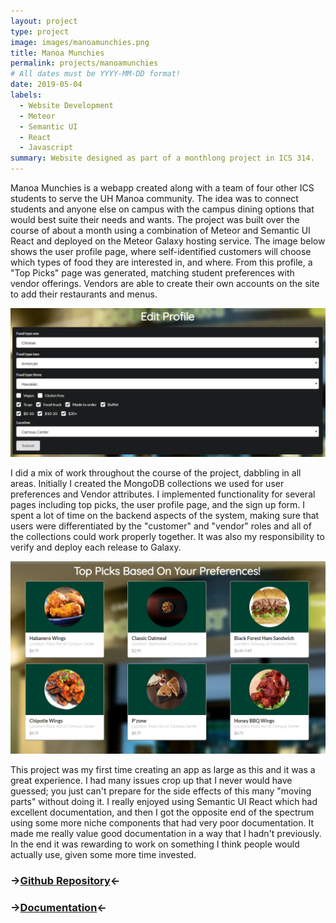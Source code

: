 ```yaml
---
layout: project
type: project
image: images/manoamunchies.png
title: Manoa Munchies
permalink: projects/manoamunchies
# All dates must be YYYY-MM-DD format!
date: 2019-05-04
labels:
  - Website Development
  - Meteor
  - Semantic UI
  - React
  - Javascript
summary: Website designed as part of a monthlong project in ICS 314. 
---
```


Manoa Munchies is a webapp created along with a team of four other ICS students to serve the UH Manoa community. The idea was to connect students and anyone else on campus with the campus dining options that would best suite their needs and wants. The project was built over the course of about a month using a combination of Meteor and Semantic UI React and deployed on the Meteor Galaxy hosting service. The image below shows the user profile page, where self-identified customers will choose which types of food they are interested in, and where. From this profile, a "Top Picks" page was generated, matching student preferences with vendor offerings. Vendors are able to create their own accounts on the site to add their restaurants and menus. 

<img class="ui centered big image" src="../images/manoaprofile.png">

I did a mix of work throughout the course of the project, dabbling in all areas. Initially I created the MongoDB collections we used for user preferences and Vendor attributes. I implemented functionality for several pages including top picks, the user profile page, and the sign up form. I spent a lot of time on the backend aspects of the system, making sure that users were differentiated by the "customer" and "vendor" roles and all of the collections could work properly together. It was also my responsibility to verify and deploy each release to Galaxy. 

<img class="ui centered big image" src="../images/manoatoppicks.png">

This project was my first time creating an app as large as this and it was a great experience. I had many issues crop up that I never would have guessed; you just can't prepare for the side effects of this many "moving parts" without doing it. I really enjoyed using Semantic UI React which had excellent documentation, and then I got the opposite end of the spectrum using some more niche components that had very poor documentation. It made me really value good documentation in a way that I hadn't previously. In the end it was rewarding to work on something I think people would actually use, given some more time invested. 

### ->[Github Repository](https://github.com/munchyco/manoa-munchies)<-
### ->[Documentation](https://munchyco.github.io/)<-
